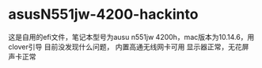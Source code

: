 # asusN551jw-4200-hackinto


这是自用的efi文件，笔记本型号为ausu n551jw 4200h，mac版本为10.14.6，用clover引导
目前没发现什么问题，
内置高通无线网卡可用
显示器正常，无花屏
声卡正常

